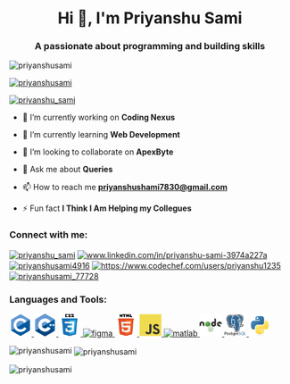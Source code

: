 <h1 align="center">Hi 👋, I'm Priyanshu Sami</h1>
<h3 align="center">A passionate about programming and building skills</h3>

<p align="left"> <img src="https://komarev.com/ghpvc/?username=priyanshusami&label=Profile%20views&color=0e75b6&style=flat" alt="priyanshusami" /> </p>

<p align="left"> <a href="https://github.com/ryo-ma/github-profile-trophy"><img src="https://github-profile-trophy.vercel.app/?username=priyanshusami" alt="priyanshusami" /></a> </p>

<p align="left"> <a href="https://twitter.com/priyanshu_sami" target="blank"><img src="https://img.shields.io/twitter/follow/priyanshu_sami?logo=twitter&style=for-the-badge" alt="priyanshu_sami" /></a> </p>

- 🔭 I’m currently working on **Coding Nexus**

- 🌱 I’m currently learning **Web Development**

- 👯 I’m looking to collaborate on **ApexByte**

- 💬 Ask me about **Queries**

- 📫 How to reach me **priyanshushami7830@gmail.com**

- ⚡ Fun fact **I Think I Am Helping my Collegues**

<h3 align="left">Connect with me:</h3>
<p align="left">
<a href="https://twitter.com/priyanshu_sami" target="blank"><img align="center" src="https://raw.githubusercontent.com/rahuldkjain/github-profile-readme-generator/master/src/images/icons/Social/twitter.svg" alt="priyanshu_sami" height="30" width="40" /></a>
<a href="https://linkedin.com/in/www.linkedin.com/in/priyanshu-sami-3974a227a" target="blank"><img align="center" src="https://raw.githubusercontent.com/rahuldkjain/github-profile-readme-generator/master/src/images/icons/Social/linked-in-alt.svg" alt="www.linkedin.com/in/priyanshu-sami-3974a227a" height="30" width="40" /></a>
<a href="https://instagram.com/priyanshusami4916" target="blank"><img align="center" src="https://raw.githubusercontent.com/rahuldkjain/github-profile-readme-generator/master/src/images/icons/Social/instagram.svg" alt="priyanshusami4916" height="30" width="40" /></a>
<a href="https://www.codechef.com/users/https://www.codechef.com/users/priyanshu1235" target="blank"><img align="center" src="https://cdn.jsdelivr.net/npm/simple-icons@3.1.0/icons/codechef.svg" alt="https://www.codechef.com/users/priyanshu1235" height="30" width="40" /></a>
<a href="https://discord.gg/priyanshusami_77728" target="blank"><img align="center" src="https://raw.githubusercontent.com/rahuldkjain/github-profile-readme-generator/master/src/images/icons/Social/discord.svg" alt="priyanshusami_77728" height="30" width="40" /></a>
</p>

<h3 align="left">Languages and Tools:</h3>
<p align="left"> <a href="https://www.cprogramming.com/" target="_blank" rel="noreferrer"> <img src="https://raw.githubusercontent.com/devicons/devicon/master/icons/c/c-original.svg" alt="c" width="40" height="40"/> </a> <a href="https://www.w3schools.com/cpp/" target="_blank" rel="noreferrer"> <img src="https://raw.githubusercontent.com/devicons/devicon/master/icons/cplusplus/cplusplus-original.svg" alt="cplusplus" width="40" height="40"/> </a> <a href="https://www.w3schools.com/css/" target="_blank" rel="noreferrer"> <img src="https://raw.githubusercontent.com/devicons/devicon/master/icons/css3/css3-original-wordmark.svg" alt="css3" width="40" height="40"/> </a> <a href="https://www.figma.com/" target="_blank" rel="noreferrer"> <img src="https://www.vectorlogo.zone/logos/figma/figma-icon.svg" alt="figma" width="40" height="40"/> </a> <a href="https://www.w3.org/html/" target="_blank" rel="noreferrer"> <img src="https://raw.githubusercontent.com/devicons/devicon/master/icons/html5/html5-original-wordmark.svg" alt="html5" width="40" height="40"/> </a> <a href="https://developer.mozilla.org/en-US/docs/Web/JavaScript" target="_blank" rel="noreferrer"> <img src="https://raw.githubusercontent.com/devicons/devicon/master/icons/javascript/javascript-original.svg" alt="javascript" width="40" height="40"/> </a> <a href="https://www.mathworks.com/" target="_blank" rel="noreferrer"> <img src="https://upload.wikimedia.org/wikipedia/commons/2/21/Matlab_Logo.png" alt="matlab" width="40" height="40"/> </a> <a href="https://nodejs.org" target="_blank" rel="noreferrer"> <img src="https://raw.githubusercontent.com/devicons/devicon/master/icons/nodejs/nodejs-original-wordmark.svg" alt="nodejs" width="40" height="40"/> </a> <a href="https://www.postgresql.org" target="_blank" rel="noreferrer"> <img src="https://raw.githubusercontent.com/devicons/devicon/master/icons/postgresql/postgresql-original-wordmark.svg" alt="postgresql" width="40" height="40"/> </a> <a href="https://www.python.org" target="_blank" rel="noreferrer"> <img src="https://raw.githubusercontent.com/devicons/devicon/master/icons/python/python-original.svg" alt="python" width="40" height="40"/> </a> </p>

<p><img align="left" src="https://github-readme-stats.vercel.app/api/top-langs?username=priyanshusami&show_icons=true&locale=en&layout=compact" alt="priyanshusami" /></p>

<p>&nbsp;<img align="center" src="https://github-readme-stats.vercel.app/api?username=priyanshusami&show_icons=true&locale=en" alt="priyanshusami" /></p>

<p><img align="center" src="https://github-readme-streak-stats.herokuapp.com/?user=priyanshusami&" alt="priyanshusami" /></p>
